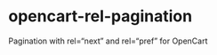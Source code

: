opencart-rel-pagination
=======================

Pagination with rel=“next” and rel=“pref” for OpenCart
